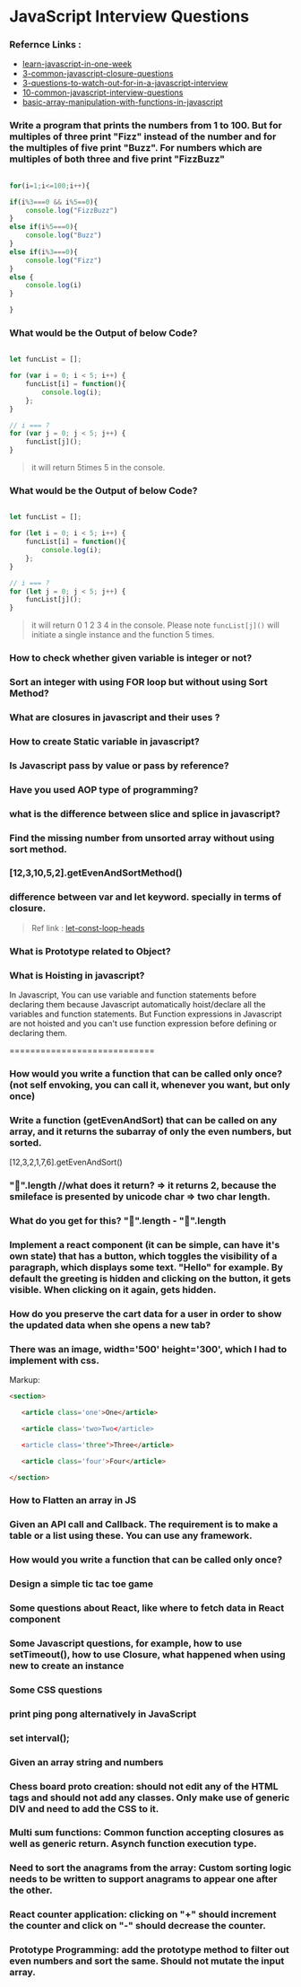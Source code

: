 # JavaScript Interview Questions

### Refernce Links :
- [learn-javascript-in-one-week](https://coderbyte.com/course/learn-javascript-in-one-week)
- [3-common-javascript-closure-questions](https://www.coderbyte.com/algorithm/3-common-javascript-closure-questions)
- [3-questions-to-watch-out-for-in-a-javascript-interview](https://medium.freecodecamp.org/3-questions-to-watch-out-for-in-a-javascript-interview-725012834ccb)
- [10-common-javascript-interview-questions](https://www.coderbyte.com/algorithm/10-common-javascript-interview-questions)
- [basic-array-manipulation-with-functions-in-javascript](https://www.coderbyte.com/algorithm/basic-array-manipulation-with-functions-in-javascript)

### Write a program that prints the numbers from 1 to 100. But for multiples of three print "Fizz" instead of the number and for the multiples of five print "Buzz". For numbers which are multiples of both three and five print "FizzBuzz"

```js

for(i=1;i<=100;i++){

if(i%3===0 && i%5==0){
    console.log("FizzBuzz")
}
else if(i%5===0){
    console.log("Buzz")
}
else if(i%3===0){
    console.log("Fizz")
}
else {
    console.log(i)
}

}

```

### What would be the Output of below Code?

```js

let funcList = [];

for (var i = 0; i < 5; i++) {
    funcList[i] = function(){
        console.log(i);
    };
}

// i === ?
for (var j = 0; j < 5; j++) {
    funcList[j]();
}

```
> it will return 5times 5 in the console.

### What would be the Output of below Code?

```js

let funcList = [];

for (let i = 0; i < 5; i++) {
    funcList[i] = function(){
        console.log(i);
    };
}

// i === ?
for (let j = 0; j < 5; j++) {
    funcList[j]();
}

```
> it will return 0 1 2 3 4 in the console. Please note `funcList[j]()` will initiate a single instance and the function 5 times.

### How to check whether given variable is integer or not?

### Sort an integer with using FOR loop but without using Sort Method?

### What are closures in javascript and their uses ?

### How to create Static variable in javascript?

### Is Javascript pass by value or pass by reference?

### Have you used AOP type of programming?

### what is the difference between slice and splice in javascript?

### Find the missing number from unsorted array without using sort method.

### [12,3,10,5,2].getEvenAndSortMethod()

###  difference between var and let keyword. specially in terms of closure.
>Ref link : [let-const-loop-heads](http://exploringjs.com/es6/ch_variables.html#sec_let-const-loop-heads)

### What is Prototype related to Object?

### What is Hoisting in javascript?
In Javascript, You can use variable and function statements before declaring them because Javascript automatically hoist/declare all the variables and function statements.
But Function expressions in Javascript are not hoisted and you can't use function expression before defining or declaring them.

============================

### How would you write a function that can be called only once? (not self envoking, you can call it, whenever you want, but only once) 

 

### Write a function (getEvenAndSort) that can be called on any array, and it returns the subarray of only the even numbers, but sorted.

[12,3,2,1,7,6].getEvenAndSort()

 

### "🤗".length   //what does it return?  => it returns 2, because the smileface is presented by unicode char => two char length.

### What do you get for this? "🤗".length - "🤗".length  

### Implement a react component (it can be simple, can have it's own state) that has a button, which toggles the visibility of a paragraph, which displays some text. "Hello" for example. By default the greeting is hidden and clicking on the button, it gets visible. When clicking on it again, gets hidden.

 

### How do you preserve the cart data for a user in order to show the updated data when she opens a new tab?

 

### There was an image, width='500' height='300', which I had to implement with css.

Markup:
```html
<section>

   <article class='one'>One</article>

   <article class='two>Two</article>

   <article class='three'>Three</article>

   <article class='four'>Four</article>

</section>
```


### How to Flatten an array in JS

### Given an API call and Callback. The requirement is to make a table or a list using these. You can use any framework.

 

### How would you write a function that can be called only once? 


### Design a simple tic tac toe game

### Some questions about React, like where to fetch data in React component

### Some Javascript questions, for example, how to use setTimeout(), how to use Closure, what happened when using new to create an instance

### Some CSS questions

### print ping pong alternatively in JavaScript

### set interval();

 

### Given an array string and numbers

 

### Chess board proto creation: should not edit any of the HTML tags and should not add any classes. Only make use of generic DIV and need to add the CSS to it.

 

### Multi sum functions: Common function accepting closures as well as generic return. Asynch function execution type.

### Need to sort the anagrams from the array: Custom sorting logic needs to be written to support anagrams to appear one after the other.

### React counter application: clicking on "+" should increment the counter and click on "-" should decrease the counter.

### Prototype Programming: add the prototype method to filter out even numbers and sort the same. Should not mutate the input array.

  




